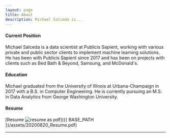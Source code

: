 ```yaml
---
layout: page
title: About
description: Michael Salceda is...
---
```


#### <a name="currentposition"></a>Current Position
Michael Salceda is a data scientist at Publicis Sapient, working with various private and public sector clients to implement machine learning solutions. He has been with Publicis Sapient since 2017 and has been on projects with clients such as Bed Bath & Beyond, Samsung, and McDonald's.

#### <a name="education"></a>Education
Michael graduated from the University of Illinois at Urbana-Champaign in 2017 with a B.S. in Computer Engineering. He is currently pursuing an M.S. in Data Analytics from George Washington University.


#### <a name="cvandresume"></a>Resume
[Resume ![resume as pdf](icons16/pdf-icon.png)]({{ BASE_PATH }}/assets/20200820_Resume.pdf)

---
